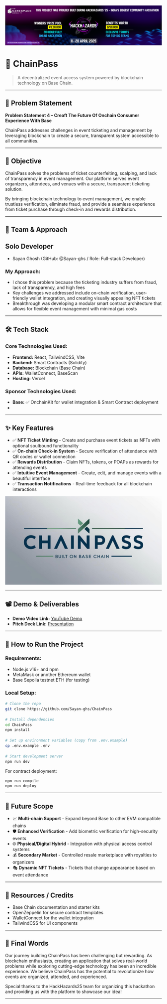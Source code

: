 ![github-submission-banner](image.png)


# 🚀 ChainPass

> A decentralized event access system powered by blockchain technology on Base Chain.

---

## 📌 Problem Statement

**Problem Statement 4 – Creaft The Future Of Onchain Consumer Experience With Base**

ChainPass addresses challenges in event ticketing and management by leveraging blockchain to create a secure, transparent system accessible to all communities.

---

## 🎯 Objective

ChainPass solves the problems of ticket counterfeiting, scalping, and lack of transparency in event management. Our platform serves event organizers, attendees, and venues with a secure, transparent ticketing solution.

By bringing blockchain technology to event management, we enable trustless verification, eliminate fraud, and provide a seamless experience from ticket purchase through check-in and rewards distribution.

---

## 🧠 Team & Approach

## Solo Developer 
* Sayan Ghosh (GitHub: @Sayan-ghs / Role: Full-stack Developer)

### My Approach:

* I chose this problem because the ticketing industry suffers from fraud, lack of transparency, and high fees
* Key challenges we addressed include on-chain verification, user-friendly wallet integration, and creating visually appealing NFT tickets
* Breakthrough was developing a modular smart contract architecture that allows for flexible event management with minimal gas costs

---

## 🛠️ Tech Stack

### Core Technologies Used:

* **Frontend:** React, TailwindCSS, Vite
* **Backend:** Smart Contracts (Solidity)
* **Database:** Blockchain (Base Chain)
* **APIs:** WalletConnect, BaseScan
* **Hosting:** Vercel

### Sponsor Technologies Used:

* **Base:** ✅ OnchainKit for wallet integration & Smart Contract deployment
*

---

## ✨ Key Features

* ✅ **NFT Ticket Minting** - Create and purchase event tickets as NFTs with optional soulbound functionality
* ✅ **On-chain Check-in System** - Secure verification of attendance with QR codes or wallet connection
* ✅ **Rewards Distribution** - Claim NFTs, tokens, or POAPs as rewards for attending events
* ✅ **Intuitive Event Management** - Create, edit, and manage events with a beautiful interface
* ✅ **Transaction Notifications** - Real-time feedback for all blockchain interactions

<!-- Replace placeholder with actual logo once available -->
![ChainPass Interface](dist\ChainPassLogo.jpg)

---

## 📽️ Demo & Deliverables

* **Demo Video Link:** [YouTube Demo](./)
* **Pitch Deck Link:** [Presentation](./)

---

## 🧪 How to Run the Project

### Requirements:

* Node.js v16+ and npm
* MetaMask or another Ethereum wallet
* Base Sepolia testnet ETH (for testing)

### Local Setup:

```bash
# Clone the repo
git clone https://github.com/Sayan-ghs/ChainPass

# Install dependencies
cd ChainPass
npm install

# Set up environment variables (copy from .env.example)
cp .env.example .env

# Start development server
npm run dev
```

For contract deployment:
```bash
npm run compile
npm run deploy
```

---

## 🧬 Future Scope

* 📈 **Multi-chain Support** - Expand beyond Base to other EVM compatible chains
* 🛡️ **Enhanced Verification** - Add biometric verification for high-security events
* 🌐 **Physical/Digital Hybrid** - Integration with physical access control systems
* 💰 **Secondary Market** - Controlled resale marketplace with royalties to organizers
* 🎭 **Dynamic NFT Tickets** - Tickets that change appearance based on event attendance

---

## 📎 Resources / Credits

* Base Chain documentation and starter kits
* OpenZeppelin for secure contract templates
* WalletConnect for the wallet integration
* TailwindCSS for UI components

---

## 🏁 Final Words

Our journey building ChainPass has been challenging but rewarding. As blockchain enthusiasts, creating an application that solves real-world problems while exploring cutting-edge technology has been an incredible experience. We believe ChainPass has the potential to revolutionize how events are organized, attended, and experienced.

Special thanks to the HackHazards25 team for organizing this hackathon and providing us with the platform to showcase our idea!

--- 